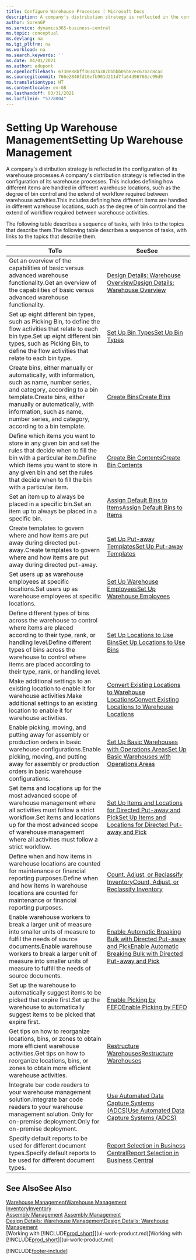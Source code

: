 ```yaml
---
title: Configure Warehouse Processes | Microsoft Docs
description: A company's distribution strategy is reflected in the configuration of its warehouse processes. This includes defining how different items are handled in different warehouse locations, such as the degree of bin control and the extend of workflow required between warehouse activities.
author: SorenGP
ms.service: dynamics365-business-central
ms.topic: conceptual
ms.devlang: na
ms.tgt_pltfrm: na
ms.workload: na
ms.search.keywords: ''
ms.date: 04/01/2021
ms.author: edupont
ms.openlocfilehash: 6730e88bff36347a387bbbbb05b82ec67bac8cac
ms.sourcegitcommit: 766e2840fd16efb901d211d7fa64d96766ac99d9
ms.translationtype: HT
ms.contentlocale: en-GB
ms.lasthandoff: 03/31/2021
ms.locfileid: "5778004"
---
```

# <a name="setting-up-warehouse-management"></a><span data-ttu-id="6f782-104">Setting Up Warehouse Management</span><span class="sxs-lookup"><span data-stu-id="6f782-104">Setting Up Warehouse Management</span></span>
<span data-ttu-id="6f782-105">A company's distribution strategy is reflected in the configuration of its warehouse processes.</span><span class="sxs-lookup"><span data-stu-id="6f782-105">A company's distribution strategy is reflected in the configuration of its warehouse processes.</span></span> <span data-ttu-id="6f782-106">This includes defining how different items are handled in different warehouse locations, such as the degree of bin control and the extend of workflow required between warehouse activities.</span><span class="sxs-lookup"><span data-stu-id="6f782-106">This includes defining how different items are handled in different warehouse locations, such as the degree of bin control and the extend of workflow required between warehouse activities.</span></span>  

 <span data-ttu-id="6f782-107">The following table describes a sequence of tasks, with links to the topics that describe them.</span><span class="sxs-lookup"><span data-stu-id="6f782-107">The following table describes a sequence of tasks, with links to the topics that describe them.</span></span>   

|<span data-ttu-id="6f782-108">**To**</span><span class="sxs-lookup"><span data-stu-id="6f782-108">**To**</span></span>|<span data-ttu-id="6f782-109">**See**</span><span class="sxs-lookup"><span data-stu-id="6f782-109">**See**</span></span>|  
|------------|-------------|  
|<span data-ttu-id="6f782-110">Get an overview of the capabilities of basic versus advanced warehouse functionality.</span><span class="sxs-lookup"><span data-stu-id="6f782-110">Get an overview of the capabilities of basic versus advanced warehouse functionality.</span></span>|[<span data-ttu-id="6f782-111">Design Details: Warehouse Overview</span><span class="sxs-lookup"><span data-stu-id="6f782-111">Design Details: Warehouse Overview</span></span>](design-details-warehouse-overview.md)|  
|<span data-ttu-id="6f782-112">Set up eight different bin types, such as Picking Bin, to define the flow activities that relate to each bin type.</span><span class="sxs-lookup"><span data-stu-id="6f782-112">Set up eight different bin types, such as Picking Bin, to define the flow activities that relate to each bin type.</span></span>|[<span data-ttu-id="6f782-113">Set Up Bin Types</span><span class="sxs-lookup"><span data-stu-id="6f782-113">Set Up Bin Types</span></span>](warehouse-how-to-set-up-bin-types.md)|  
|<span data-ttu-id="6f782-114">Create bins, either manually or automatically, with information, such as name, number series, and category, according to a bin template.</span><span class="sxs-lookup"><span data-stu-id="6f782-114">Create bins, either manually or automatically, with information, such as name, number series, and category, according to a bin template.</span></span>|[<span data-ttu-id="6f782-115">Create Bins</span><span class="sxs-lookup"><span data-stu-id="6f782-115">Create Bins</span></span>](warehouse-how-to-create-individual-bins.md)|  
|<span data-ttu-id="6f782-116">Define which items you want to store in any given bin and set the rules that decide when to fill the bin with a particular item.</span><span class="sxs-lookup"><span data-stu-id="6f782-116">Define which items you want to store in any given bin and set the rules that decide when to fill the bin with a particular item.</span></span>|[<span data-ttu-id="6f782-117">Create Bin Contents</span><span class="sxs-lookup"><span data-stu-id="6f782-117">Create Bin Contents</span></span>](warehouse-how-to-set-up-bin-contents.md)|  
|<span data-ttu-id="6f782-118">Set an item up to always be placed in a specific bin.</span><span class="sxs-lookup"><span data-stu-id="6f782-118">Set an item up to always be placed in a specific bin.</span></span>|[<span data-ttu-id="6f782-119">Assign Default Bins to Items</span><span class="sxs-lookup"><span data-stu-id="6f782-119">Assign Default Bins to Items</span></span>](warehouse-how-to-assign-default-bins-to-items.md)|
|<span data-ttu-id="6f782-120">Create templates to govern where and how items are put away during directed put-away.</span><span class="sxs-lookup"><span data-stu-id="6f782-120">Create templates to govern where and how items are put away during directed put-away.</span></span>|[<span data-ttu-id="6f782-121">Set Up Put-away Templates</span><span class="sxs-lookup"><span data-stu-id="6f782-121">Set Up Put-away Templates</span></span>](warehouse-how-to-set-up-put-away-templates.md)|
|<span data-ttu-id="6f782-122">Set users up as warehouse employees at specific locations.</span><span class="sxs-lookup"><span data-stu-id="6f782-122">Set users up as warehouse employees at specific locations.</span></span>|[<span data-ttu-id="6f782-123">Set Up Warehouse Employees</span><span class="sxs-lookup"><span data-stu-id="6f782-123">Set Up Warehouse Employees</span></span>](warehouse-how-to-set-up-warehouse-employees.md)|
|<span data-ttu-id="6f782-124">Define different types of bins across the warehouse to control where items are placed according to their type, rank, or handling level.</span><span class="sxs-lookup"><span data-stu-id="6f782-124">Define different types of bins across the warehouse to control where items are placed according to their type, rank, or handling level.</span></span>|[<span data-ttu-id="6f782-125">Set Up Locations to Use Bins</span><span class="sxs-lookup"><span data-stu-id="6f782-125">Set Up Locations to Use Bins</span></span>](warehouse-how-to-set-up-locations-to-use-bins.md)|
|<span data-ttu-id="6f782-126">Make additional settings to an existing location to enable it for warehouse activities.</span><span class="sxs-lookup"><span data-stu-id="6f782-126">Make additional settings to an existing location to enable it for warehouse activities.</span></span>|[<span data-ttu-id="6f782-127">Convert Existing Locations to Warehouse Locations</span><span class="sxs-lookup"><span data-stu-id="6f782-127">Convert Existing Locations to Warehouse Locations</span></span>](warehouse-how-to-convert-existing-locations-to-warehouse-locations.md)|
|<span data-ttu-id="6f782-128">Enable picking, moving, and putting away for assembly or production orders in basic warehouse configurations.</span><span class="sxs-lookup"><span data-stu-id="6f782-128">Enable picking, moving, and putting away for assembly or production orders in basic warehouse configurations.</span></span>|[<span data-ttu-id="6f782-129">Set Up Basic Warehouses with Operations Areas</span><span class="sxs-lookup"><span data-stu-id="6f782-129">Set Up Basic Warehouses with Operations Areas</span></span>](warehouse-how-to-set-up-basic-warehouses-with-operations-areas.md)|  
|<span data-ttu-id="6f782-130">Set items and locations up for the most advanced scope of warehouse management where all activities must follow a strict workflow.</span><span class="sxs-lookup"><span data-stu-id="6f782-130">Set items and locations up for the most advanced scope of warehouse management where all activities must follow a strict workflow.</span></span>|[<span data-ttu-id="6f782-131">Set Up Items and Locations for Directed Put-away and Pick</span><span class="sxs-lookup"><span data-stu-id="6f782-131">Set Up Items and Locations for Directed Put-away and Pick</span></span>](warehouse-how-to-set-up-items-for-directed-put-away-and-pick.md)|  
|<span data-ttu-id="6f782-132">Define when and how items in warehouse locations are counted for maintenance or financial reporting purposes.</span><span class="sxs-lookup"><span data-stu-id="6f782-132">Define when and how items in warehouse locations are counted for maintenance or financial reporting purposes.</span></span>|[<span data-ttu-id="6f782-133">Count, Adjust, or Reclassify Inventory</span><span class="sxs-lookup"><span data-stu-id="6f782-133">Count, Adjust, or Reclassify Inventory</span></span>](inventory-how-count-adjust-reclassify.md)|
|<span data-ttu-id="6f782-134">Enable warehouse workers to break a larger unit of measure into smaller units of measure to fulfil the needs of source documents.</span><span class="sxs-lookup"><span data-stu-id="6f782-134">Enable warehouse workers to break a larger unit of measure into smaller units of measure to fulfill the needs of source documents.</span></span>|[<span data-ttu-id="6f782-135">Enable Automatic Breaking Bulk with Directed Put-away and Pick</span><span class="sxs-lookup"><span data-stu-id="6f782-135">Enable Automatic Breaking Bulk with Directed Put-away and Pick</span></span>](warehouse-enable-automatic-breaking-bulk-with-directed-put-away-and-pick.md)|  
|<span data-ttu-id="6f782-136">Set up the warehouse to automatically suggest items to be picked that expire first.</span><span class="sxs-lookup"><span data-stu-id="6f782-136">Set up the warehouse to automatically suggest items to be picked that expire first.</span></span>|[<span data-ttu-id="6f782-137">Enable Picking by FEFO</span><span class="sxs-lookup"><span data-stu-id="6f782-137">Enable Picking by FEFO</span></span>](warehouse-picking-by-fefo.md)|
|<span data-ttu-id="6f782-138">Get tips on how to reorganize locations, bins, or zones to obtain more efficient warehouse activities.</span><span class="sxs-lookup"><span data-stu-id="6f782-138">Get tips on how to reorganize locations, bins, or zones to obtain more efficient warehouse activities.</span></span>|[<span data-ttu-id="6f782-139">Restructure Warehouses</span><span class="sxs-lookup"><span data-stu-id="6f782-139">Restructure Warehouses</span></span>](warehouse-how-to-restructure-warehouses.md)|
|<span data-ttu-id="6f782-140">Integrate bar code readers to your warehouse management solution.</span><span class="sxs-lookup"><span data-stu-id="6f782-140">Integrate bar code readers to your warehouse management solution.</span></span> <span data-ttu-id="6f782-141">Only for on-premise deployment.</span><span class="sxs-lookup"><span data-stu-id="6f782-141">Only for on-premise deployment.</span></span>|[<span data-ttu-id="6f782-142">Use Automated Data Capture Systems (ADCS)</span><span class="sxs-lookup"><span data-stu-id="6f782-142">Use Automated Data Capture Systems (ADCS)</span></span>](warehouse-use-automated-data-capture-systems-adcs.md)|
|<span data-ttu-id="6f782-143">Specify default reports to be used for different document types.</span><span class="sxs-lookup"><span data-stu-id="6f782-143">Specify default reports to be used for different document types.</span></span>|[<span data-ttu-id="6f782-144">Report Selection in Business Central</span><span class="sxs-lookup"><span data-stu-id="6f782-144">Report Selection in Business Central</span></span>](across-report-selections.md)|

## <a name="see-also"></a><span data-ttu-id="6f782-145">See Also</span><span class="sxs-lookup"><span data-stu-id="6f782-145">See Also</span></span>  
[<span data-ttu-id="6f782-146">Warehouse Management</span><span class="sxs-lookup"><span data-stu-id="6f782-146">Warehouse Management</span></span>](warehouse-manage-warehouse.md)  
[<span data-ttu-id="6f782-147">Inventory</span><span class="sxs-lookup"><span data-stu-id="6f782-147">Inventory</span></span>](inventory-manage-inventory.md)  
<span data-ttu-id="6f782-148">[Assembly Management](assembly-assemble-items.md)  </span><span class="sxs-lookup"><span data-stu-id="6f782-148">[Assembly Management](assembly-assemble-items.md)  </span></span>  
[<span data-ttu-id="6f782-149">Design Details: Warehouse Management</span><span class="sxs-lookup"><span data-stu-id="6f782-149">Design Details: Warehouse Management</span></span>](design-details-warehouse-management.md)  
<span data-ttu-id="6f782-150">[Working with [!INCLUDE[prod_short](includes/prod_short.md)]](ui-work-product.md)</span><span class="sxs-lookup"><span data-stu-id="6f782-150">[Working with [!INCLUDE[prod_short](includes/prod_short.md)]](ui-work-product.md)</span></span>


[!INCLUDE[footer-include](includes/footer-banner.md)]